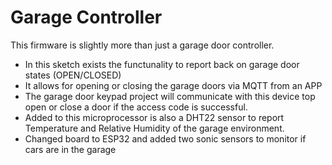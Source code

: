 # Garage Controller

This firmware is slightly more than just a garage door controller.

- In this sketch exists the functunality to report back on garage door states (OPEN/CLOSED)
- It allows for opening or closing the garage doors via MQTT from an APP
- The garage door keypad project will communicate with this device top open or close a door if the access code is successful.
- Added to this microprocessor is also a DHT22 sensor to report Temperature and Relative Humidity of the garage environment.
- Changed board to ESP32 and added two sonic sensors to monitor if cars are in the garage

